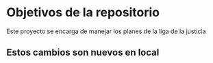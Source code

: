 # Objetivos de la repositorio

Este proyecto se encarga de manejar los planes de la liga de la justicia


## Estos cambios son nuevos en local
